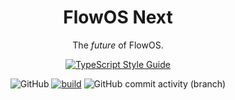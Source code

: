 <center>

  # FlowOS Next
  The *future* of FlowOS.

  [![TypeScript Style Guide](https://cdn.rawgit.com/standard/standard/master/badge.svg)](https://github.com/standard/ts-standard)

  ![GitHub](https://img.shields.io/github/license/Flow-Works/FlowOS-2.0?style=flat)
  [![build](https://github.com/Flow-Works/FlowOS-2.0/actions/workflows/build.yml/badge.svg)](https://github.com/Flow-Works/FlowOS-2.0/actions/workflows/build.yml)
  ![GitHub commit activity (branch)](https://img.shields.io/github/commit-activity/t/Flow-Works/FlowOS-2.0)


</center>